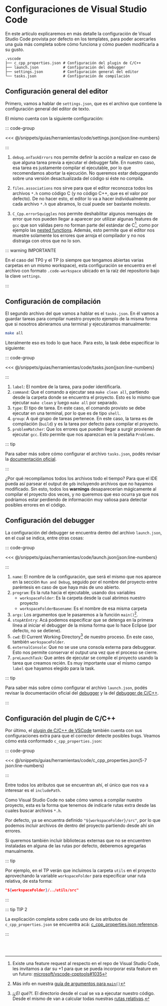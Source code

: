 # Configuraciones de Visual Studio Code

En este artículo explicaremos en más detalle la configuración de Visual Studio
Code provista por defecto en los templates, para poder acercarles una guía más
completa sobre cómo funciona y cómo pueden modificarla a su gusto.

```
.vscode
├── c_cpp_properties.json # Configuración del plugin de C/C++
├── launch.json           # Configuración del debugger
├── settings.json         # Configuración general del editor
└── tasks.json            # Configuración de compilación
```

## Configuración general del editor

Primero, vamos a hablar de `settings.json`, que es el archivo que contiene la
configuración general del editor de texto.

El mismo cuenta con la siguiente configuración:

::: code-group

<<< @/snippets/guias/herramientas/code/settings.json{json:line-numbers}

:::

1. `debug.onTaskErrors` nos permite definir la acción a realizar en caso de que
   alguna tarea previa a ejecutar el debugger falle. En nuestro caso, esa tarea
   es justamente compilar el ejecutable, por lo que recomendamos abortar la
   ejecución. No queremos estar debuggeando sobre una versión desactualizada del
   código si éste no compila.

2. `files.associations` nos sirve para que el editor reconozca todos los
   archivos `*.h` como código C (y no código C++, que es el valor por defecto).
   De no hacer esto, el editor lo va a hacer individualmente por cada archivo
   `*.h` que abramos, lo cual puede ser bastante molesto.

3. `C_Cpp.errorSquiggles` nos permite deshabilitar algunos mensajes de error que
   nos pueden llegar a aparecer por utilizar algunas features de `gcc` que son
   válidas pero no forman parte del estándar de C[^1], como por ejemplo las
   [nested functions](https://www.youtube.com/watch?v=1kYyxZXGjp0). Además, esto
   permite que el editor nos muestre solamente los errores que arroja el
   compilador y no nos distraiga con otros que no lo son.

::: warning IMPORTANTE

En el caso del TP0 y el TP (o siempre que tengamos abiertas varias carpetas en
un mismo workspace), esta configuración se encuentra en el archivo con formato
`.code-workspace` ubicado en la raíz del repositorio bajo la clave `settings`.

:::

## Configuración de compilación

El segundo archivo del que vamos a hablar es el `tasks.json`. En él vamos a
guardar tareas para compilar nuestro proyecto ejemplo de la misma forma que si
nosotros abrieramos una terminal y ejecutáramos manualmente:

```bash
make all
```

Literalmente eso es todo lo que hace. Para esto, la task debe especificar lo
siguiente:

::: code-group

<<< @/snippets/guias/herramientas/code/tasks.json{json:line-numbers}

:::

1. `label`: El nombre de la tarea, para poder identificarla.
2. `command`: Que el comando a ejecutar sea `make clean all`, partiendo desde la
   carpeta donde se encuentra el proyecto. Esto es lo mismo que ejecutar
   `make clean` y luego `make all` por separado.
3. `type`: El tipo de tarea. En este caso, el comando provisto se debe ejecutar
   en una terminal, por lo que es de tipo `shell`.
4. `group`: A qué grupo de tareas pertenece. En este caso, la tarea es de
   compilación (`build`) y es la tarea por defecto para compilar el proyecto.
5. `problemMatcher`: Que los errores que pueden llegar a surgir provienen de
   ejecutar `gcc`. Esto permite que nos aparezcan en la pestaña `Problems`.

::: tip

Para saber más sobre cómo configurar el archivo `tasks.json`, podés revisar la
[documentación oficial](https://code.visualstudio.com/docs/editor/tasks#_custom-tasks).

:::

¿Por qué recompilamos todos los archivos todo el tiempo? Para que el IDE pueda
así parsear el output de `gdb` incluyendo archivos que no hayamos modificado.
Sin esto, todos los **warnings** desaparecerían mágicamente al compilar el
proyecto dos veces, y no queremos que eso ocurra ya que nos podríamos estar
perdiendo de información muy valiosa para detectar posibles errores en el código.

## Configuración del debugger

La configuración del debugger se encuentra dentro del archivo `launch.json`, en
el cual se indica, entre otras cosas:

::: code-group

<<< @/snippets/guias/herramientas/code/launch.json{json:line-numbers}

:::

1. `name`: El nombre de la configuración, que será el mismo que nos aparece en
   la sección `Run and Debug`, seguido por el nombre del proyecto entre
   paréntesis en caso de que haya más de uno abierto.
2. `program`: Es la ruta hacia el ejecutable, usando dos variables
   - `workspaceFolder`: Es la carpeta desde la cual abrimos nuestro proyecto
   - `workspaceFolderBasename`: Es el nombre de esa misma carpeta
3. `args`: Los argumentos que le pasaremos a la función `main()`[^2].
4. `stopAtEntry`: Acá podemos especificar que se detenga en la primera línea al
   iniciar el debugger de la misma forma que lo hace Eclipse (por defecto, no se
   detiene).
5. `cwd`: El Current Working Directory[^3] de nuestro proceso. En este caso,
   también `workspaceFolder`.
6. `externalConsole`: Que no se use una consola externa para debuggear. Esto nos
   permite conservar el output una vez que el proceso se cierre.
7. `preLaunchTask`: Que antes de ejecutar se compile el proyecto usando la tarea
   que creamos recién. Es muy importante usar el mismo campo `label` que hayamos
   elegido para la task.

::: tip

Para saber más sobre cómo configurar el archivo `launch.json`, podés revisar la
documentación oficial del
[debugger](https://code.visualstudio.com/docs/editor/debugging#_launch-configurations)
y la del
[debugger de C/C++](https://code.visualstudio.com/docs/cpp/launch-json-reference).

:::

## Configuración del plugin de C/C++

Por último, el
[plugin de C/C++ de VSCode](https://marketplace.visualstudio.com/items?itemName=ms-vscode.cpptools)
también cuenta con sus configuraciones extra para que el corrector detecte
posibles bugs. Veamos cómo está conformado `c_cpp_properties.json`:

::: code-group

<<< @/snippets/guias/herramientas/code/c_cpp_properties.json{5-7 json:line-numbers}

:::

Entre todos los atributos que se encuentran ahí, el único que nos va a interesar
es el `includePath`.

Como Visual Studio Code no sabe cómo vamos a compilar nuestro proyecto, esta es
la forma que tenemos de indicarle rutas extra desde las cuales buscar archivos
`*.h`.

Por defecto, ya se encuentra definido `"${workspaceFolder}/src"`, por lo que
podemos incluir archivos de dentro del proyecto partiendo desde ahí sin errores.

Si queremos también incluir bibliotecas externas que no se encuentren instaladas
en alguna de las rutas por defecto, deberemos agregarlas manualmente.

::: tip

Por ejemplo, en el TP verán que incluimos la carpeta `utils` en el proyecto
aprovechando la variable `workspaceFolder` para especificar unar ruta relativa,
de esta forma:

```json
"${workspaceFolder}/../utils/src"
```

:::

::: tip TIP 2

La explicación completa sobre cada uno de los atributos de
`c_cpp_properties.json` se encuentra acá:
[c_cpp_properties.json reference](https://code.visualstudio.com/docs/cpp/c-cpp-properties-schema-reference).

:::

<br><br>

[^1]:
    Existe una feature request al respecto en el repo de Visual Studio Code, les
    invitamos a dar su +1 para que se pueda incorporar esta feature en un
    futuro:
    [microsoft/vscode-cpptools#1035](https://github.com/microsoft/vscode-cpptools/issues/1035)

[^2]:
    Más info en nuestra
    [guía de argumentos para `main()`](/guias/programacion/main)

[^3]:
    _¡¿El qué?!_. El directorio desde el cual se va a ejecutar nuestro código.
    Desde el mismo de van a calcular todas nuestras
    [rutas relativas](/guias/consola/rutas.html#current-working-directory).
